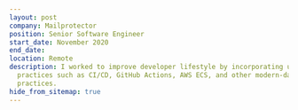 ```yaml
---
layout: post
company: Mailprotector
position: Senior Software Engineer
start_date: November 2020
end_date:
location: Remote
description: I worked to improve developer lifestyle by incorporating up-to-date
  practices such as CI/CD, GitHub Actions, AWS ECS, and other modern-day DevOps
  practices.
hide_from_sitemap: true
---
```

